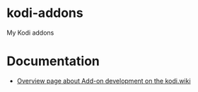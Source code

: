 # kodi-addons
My Kodi addons


# Documentation

* [Overview page about Add-on development on the kodi.wiki](https://kodi.wiki/view/Add-on_development)
